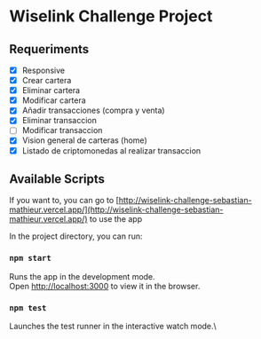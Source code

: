 # Wiselink Challenge Project

## Requeriments

- [x] Responsive
- [x] Crear cartera
- [x] Eliminar cartera
- [x] Modificar cartera
- [x] Añadir transacciones (compra y venta)
- [x] Eliminar transaccion
- [ ] Modificar transaccion
- [x] Vision general de carteras (home)
- [x] Listado de criptomonedas al realizar transaccion

## Available Scripts

If you want to, you can go to [http://wiselink-challenge-sebastian-mathieur.vercel.app/](http://wiselink-challenge-sebastian-mathieur.vercel.app/) to use the app

In the project directory, you can run:

### `npm start`

Runs the app in the development mode.\
Open [http://localhost:3000](http://localhost:3000) to view it in the browser.

### `npm test`

Launches the test runner in the interactive watch mode.\

